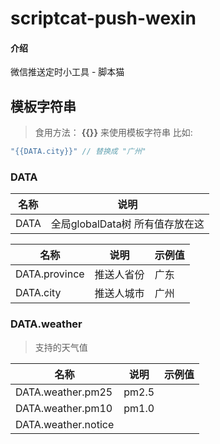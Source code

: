 # scriptcat-push-wexin

#### 介绍
微信推送定时小工具 - 脚本猫

## 模板字符串

> 食用方法： **{{}}** 来使用模板字符串 比如:

```js
"{{DATA.city}}" // 替换成 "广州"
```

### DATA

|名称|说明|
|--|--|
|DATA|全局globalData树 所有值存放在这|

|名称|说明|示例值|
|--|--|--|
|DATA.province|推送人省份|广东|
|DATA.city|推送人城市|广州|

### DATA.weather

> 支持的天气值

|名称|说明|示例值|
|--|--|--|
|DATA.weather.pm25|pm2.5||
|DATA.weather.pm10|pm1.0||
|DATA.weather.notice|
